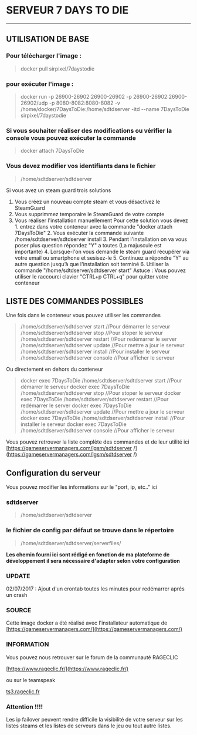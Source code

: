 
# SERVEUR 7 DAYS TO DIE

--------------------------------------------------
## UTILISATION DE BASE

### Pour télécharger l'image :

>docker pull sirpixel/7daystodie

### pour exécuter l'image :

>docker run -p 26900-26902:26900-26902 -p 26900-26902:26900-26902/udp -p 8080-8082:8080-8082 -v /home/docker/7DaysToDie:/home/sdtdserver -itd --name 7DaysToDie sirpixel/7daystodie

### Si vous souhaiter réaliser des modifications ou vérifier la console vous pouvez exécuter la commande

>docker attach 7DaysToDie 
    
### Vous devez modifier vos identifiants dans le fichier

>/home/sdtdserver/sdtdserver

Si vous avez un steam guard trois solutions

 1. Vous créez un nouveau compte steam et vous désactivez le SteamGuard
 2. Vous supprimmez temporaire le SteamGuard de votre compte
 3. Vous réaliser l'installation manuellement
		Pour cette solution vous devez 
		1. entrez dans votre conteneur avec la commande "docker attach 7DaysToDie"
		2. Vous exécuter la commande suivante /home/sdtdserver/sdtdserver install
		3. Pendant l'installation on va vous poser plus question répondez "Y" a toutes (La majuscule est importante)
		4. Lorsque-l'on vous demande le steam guard récupérer via votre email ou smartphone et sesisez-le
		5. Continuez a répondre "Y" au autre question jusqu’à que l'installation soit terminé
		6. Utiliser la commande "/home/sdtdserver/sdtdserver start"
Astuce : Vous pouvez utiliser le raccourci clavier "CTRL+p CTRL+q" pour quitter votre conteneur


## LISTE DES COMMANDES POSSIBLES

Une fois dans le conteneur vous pouvez utiliser les commandes

> /home/sdtdserver/sdtdserver start   //Pour démarrer le serveur
 /home/sdtdserver/sdtdserver stop    //Pour stoper le serveur
 /home/sdtdserver/sdtdserver restart //Pour redémarrer le server
 /home/sdtdserver/sdtdserver update //Pour mettre a jour le serveur
 /home/sdtdserver/sdtdserver install //Pour installer le serveur
/home/sdtdserver/sdtdserver console  //Pour afficher le serveur

Ou directement en dehors du conteneur

>docker exec 7DaysToDie /home/sdtdserver/sdtdserver start   //Pour démarrer le serveur
docker exec 7DaysToDie /home/sdtdserver/sdtdserver stop    //Pour stoper le serveur
docker exec 7DaysToDie /home/sdtdserver/sdtdserver restart //Pour redémarrer le server
docker exec 7DaysToDie /home/sdtdserver/sdtdserver update //Pour mettre a jour le serveur
docker exec 7DaysToDie /home/sdtdserver/sdtdserver install //Pour installer le serveur
docker exec 7DaysToDie /home/sdtdserver/sdtdserver console  //Pour afficher le serveur

Vous pouvez retrouver la liste complète des commandes et de leur utilité ici
[https://gameservermanagers.com/lgsm/sdtdserver /](https://gameservermanagers.com/lgsm/sdtdserver /)

## Configuration du serveur

Vous pouvez modifier les informations sur le "port, ip, etc.." ici 

### sdtdserver
>/home/sdtdserver/sdtdserver

### le fichier de config par défaut se trouve dans le répertoire 

>/home/sdtdserver/sdtdserver/serverfiles/

**Les chemin fourni ici sont rédigé en fonction de ma plateforme de développement il sera nécessaire d'adapter selon votre configuration**

### UPDATE

02/07/2017 : Ajout d'un crontab toutes les minutes pour redémarrer aprés un crash

### SOURCE

Cette image docker a été réalisé avec l'installateur automatique de [https://gameservermanagers.com/](https://gameservermanagers.com/)

### INFORMATION

Vous pouvez nous retrouver sur le forum de la communauté RAGECLIC 

[https://www.rageclic.fr/](https://www.rageclic.fr/)

ou sur le teamspeak 

[ts3.rageclic.fr](ts3server://ts3.rageclic.fr)


### Attention !!!!
Les ip failover peuvent rendre difficile la visibilité de votre serveur sur les listes steams et les listes de serveurs dans le jeu ou tout autre listes.

